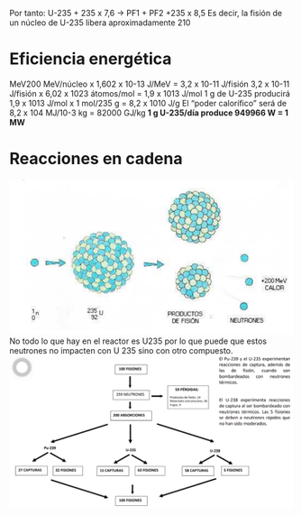 Por tanto: U-235 + 235 x 7,6 → PF1 + PF2 +235 x 8,5
Es decir, la fisión de un núcleo de U-235 libera aproximadamente 210 
# Eficiencia energética
MeV200 MeV/núcleo x 1,602 x 10-13 J/MeV = 3,2 x 10-11 J/fisión
3,2 x 10-11 J/fisión x 6,02 x 1023 átomos/mol = 1,9 x 1013 J/mol
1 g de U-235 producirá 1,9 x 1013 J/mol x 1 mol/235 g = 8,2 x 1010 J/g
El “poder calorífico” será de 8,2 x 104 MJ/10-3 kg = 82000 GJ/kg
**1 g U-235/día produce 949966 W = 1 MW**

# Reacciones en cadena
![](../assets/Screenshot_2023-02-20-10-29-55-299_com.google.android.apps.docs.png)
No todo lo que hay en el reactor es U235 por lo que puede que estos neutrones no impacten con U 235 sino con otro compuesto.
![](../assets/Screenshot_2023-02-20-10-31-09-655_com.google.android.apps.docs.png)
